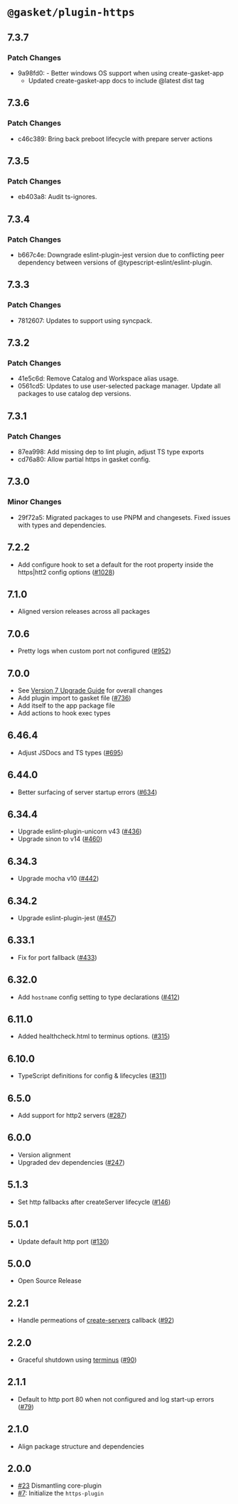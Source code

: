# `@gasket/plugin-https`

## 7.3.7

### Patch Changes

- 9a98fd0: - Better windows OS support when using create-gasket-app
  - Updated create-gasket-app docs to include @latest dist tag

## 7.3.6

### Patch Changes

- c46c389: Bring back preboot lifecycle with prepare server actions

## 7.3.5

### Patch Changes

- eb403a8: Audit ts-ignores.

## 7.3.4

### Patch Changes

- b667c4e: Downgrade eslint-plugin-jest version due to conflicting peer dependency between versions of @typescript-eslint/eslint-plugin.

## 7.3.3

### Patch Changes

- 7812607: Updates to support using syncpack.

## 7.3.2

### Patch Changes

- 41e5c6d: Remove Catalog and Workspace alias usage.
- 0561cd5: Updates to use user-selected package manager. Update all packages to use catalog dep versions.

## 7.3.1

### Patch Changes

- 87ea998: Add missing dep to lint plugin, adjust TS type exports
- cd76a80: Allow partial https in gasket config.

## 7.3.0

### Minor Changes

- 29f72a5: Migrated packages to use PNPM and changesets. Fixed issues with types and dependencies.

## 7.2.2

- Add configure hook to set a default for the root property inside the https|htt2 config options ([#1028])

## 7.1.0

- Aligned version releases across all packages

## 7.0.6

- Pretty logs when custom port not configured ([#952])

## 7.0.0

- See [Version 7 Upgrade Guide] for overall changes
- Add plugin import to gasket file ([#736])
- Add itself to the app package file
- Add actions to hook exec types

## 6.46.4

- Adjust JSDocs and TS types ([#695])

## 6.44.0

- Better surfacing of server startup errors ([#634])

## 6.34.4

- Upgrade eslint-plugin-unicorn v43 ([#436])
- Upgrade sinon to v14 ([#460])

## 6.34.3

- Upgrade mocha v10 ([#442])

## 6.34.2

- Upgrade eslint-plugin-jest ([#457])

## 6.33.1

- Fix for port fallback ([#433])

## 6.32.0

- Add `hostname` config setting to type declarations ([#412])

## 6.11.0

- Added healthcheck.html to terminus options. ([#315])

## 6.10.0

- TypeScript definitions for config & lifecycles ([#311])

## 6.5.0

- Add support for http2 servers ([#287])

## 6.0.0

- Version alignment
- Upgraded dev dependencies ([#247])

## 5.1.3

- Set http fallbacks after createServer lifecycle ([#146])

## 5.0.1

- Update default http port ([#130])

## 5.0.0

- Open Source Release

## 2.2.1

- Handle permeations of [create-servers] callback ([#92])

## 2.2.0

- Graceful shutdown using [terminus] ([#90])

## 2.1.1

- Default to http port 80 when not configured and log start-up errors ([#79])

## 2.1.0

- Align package structure and dependencies

## 2.0.0

- [#23] Dismantling core-plugin
- [#7]: Initialize the `https-plugin`

[Version 7 Upgrade Guide]: /docs/upgrade-to-7.md
[#7]: https://github.com/godaddy/gasket/pull/7
[#23]: https://github.com/godaddy/gasket/pull/23
[#79]: https://github.com/godaddy/gasket/pull/79
[#90]: https://github.com/godaddy/gasket/pull/90
[#92]: https://github.com/godaddy/gasket/pull/92
[#130]: https://github.com/godaddy/gasket/pull/130
[#146]: https://github.com/godaddy/gasket/pull/146
[#247]: https://github.com/godaddy/gasket/pull/247
[#287]: https://github.com/godaddy/gasket/pull/287
[#311]: https://github.com/godaddy/gasket/pull/311
[#315]: https://github.com/godaddy/gasket/pull/315
[#412]: https://github.com/godaddy/gasket/pull/412
[#433]: https://github.com/godaddy/gasket/pull/433
[#436]: https://github.com/godaddy/gasket/pull/436
[#457]: https://github.com/godaddy/gasket/pull/457
[#442]: https://github.com/godaddy/gasket/pull/442
[#460]: https://github.com/godaddy/gasket/pull/460
[#634]: https://github.com/godaddy/gasket/pull/634
[#695]: https://github.com/godaddy/gasket/pull/695
[#736]: https://github.com/godaddy/gasket/pull/736
[#952]: https://github.com/godaddy/gasket/pull/952
[#1028]: https://github.com/godaddy/gasket/pull/1028
[terminus]: https://github.com/godaddy/terminus
[create-servers]: https://github.com/http-party/create-servers
